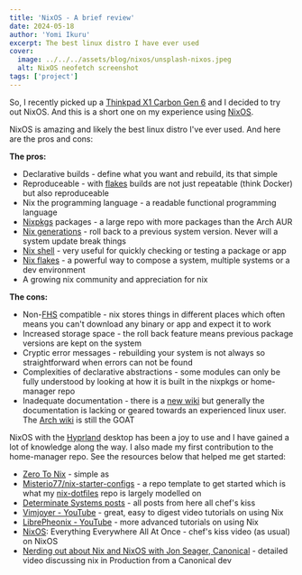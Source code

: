 ```yaml
---
title: 'NixOS - A brief review'
date: 2024-05-18
author: 'Yomi Ikuru'
excerpt: The best linux distro I have ever used
cover:
  image: ../../../assets/blog/nixos/unsplash-nixos.jpeg
  alt: NixOS neofetch screenshot
tags: ['project']
---
```


So, I recently picked up a [Thinkpad X1 Carbon Gen 6](<https://www.lenovo.com/gb/en/p/laptops/thinkpad/thinkpadx1/thinkpad-x1-carbon-(6th-gen)/22tp2txx16g>) and I decided to try out NixOS. And this is a short one on my experience using [NixOS](https://nixos.org).

NixOS is amazing and likely the best linux distro I've ever used. And here are the pros and cons:

**The pros:**

- Declarative builds - define what you want and rebuild, its that simple
- Reproduceable - with [flakes](https://www.tweag.io/blog/2020-05-25-flakes) builds are not just repeatable (think Docker) but also reproduceable
- Nix the programming language - a readable functional programming language
- [Nixpkgs](https://search.nixos.org/packages) packages - a large repo with more packages than the Arch AUR
- [Nix generations](https://nixos.wiki/wiki/Overview_of_the_NixOS_Linux_distribution) - roll back to a previous system version. Never will a system update break things
- [Nix shell](https://nix.dev/tutorials/first-steps/declarative-shell.html) - very useful for quickly checking or testing a package or app
- [Nix flakes](https://nixos.wiki/wiki/Flakes) - a powerful way to compose a system, multiple systems or a dev environment
- A growing nix community and appreciation for nix

**The cons:**

- Non-[FHS](https://en.wikipedia.org/wiki/Filesystem_Hierarchy_Standard) compatible - nix stores things in different places which often means you can't download any binary or app and expect it to work
- Increased storage space - the roll back feature means previous package versions are kept on the system
- Cryptic error messages - rebuilding your system is not always so straightforward when errors can not be found
- Complexities of declarative abstractions - some modules can only be fully understood by looking at how it is built in the nixpkgs or home-manager repo
- Inadequate documentation - there is a [new wiki](https://wiki.nixos.org/wiki/NixOS_Wiki) but generally the documentation is lacking or geared towards an experienced linux user. The [Arch wiki](https://wiki.archlinux.org) is still the GOAT

NixOS with the [Hyprland](https://hyprland.org) desktop has been a joy to use and I have gained a lot of knowledge along the way. I also made my first contribution to the home-manager repo. See the resources below that helped me get started:

- [Zero To Nix](https://zero-to-nix.com) - simple as
- [Misterio77/nix-starter-configs](https://github.com/Misterio77/nix-starter-configs) - a repo template to get started which is what my [nix-dotfiles](https://github.com/abayomi185/nix-dotfiles) repo is largely modelled on
- [Determinate Systems posts](https://determinate.systems/posts) - all posts from here all chef's kiss
- [Vimjoyer - YouTube](https://www.youtube.com/@vimjoyer) - great, easy to digest video tutorials on using Nix
- [LibrePheonix - YouTube](https://www.youtube.com/@librephoenix) - more advanced tutorials on using Nix
- [NixOS](https://www.youtube.com/watch?v=CwfKlX3rA6E): Everything Everywhere All At Once - chef's kiss video (as usual) on NixOS
- [Nerding out about Nix and NixOS with Jon Seager, Canonical](https://www.youtube.com/watch?v=9l-U2NwbKOc&t=1198s) - detailed video discussing nix in Production from a Canonical dev
